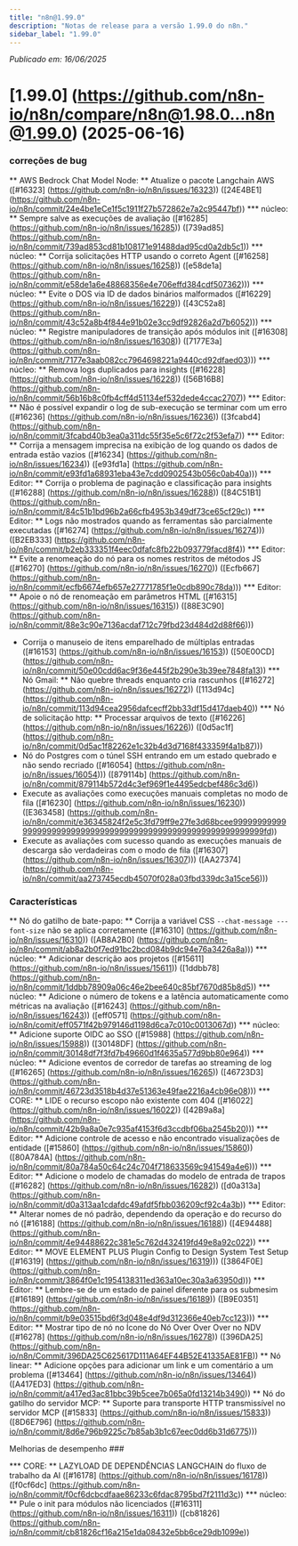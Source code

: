 ```yaml
---
title: "n8n@1.99.0"
description: "Notas de release para a versão 1.99.0 do n8n."
sidebar_label: "1.99.0"
---
```


*Publicado em: 16/06/2025*

# [1.99.0] (https://github.com/n8n-io/n8n/compare/n8n@1.98.0...n8n@1.99.0) (2025-06-16)


### correções de bug

** AWS Bedrock Chat Model Node: ** Atualize o pacote Langchain AWS ([#16323] (https://github.com/n8n-io/n8n/issues/16323)) ([24E4BE1] (https://github.com/n8n-io/n8n/commit/24e4be1eCe1f5c1911f27b572862e7a2c95447bf))
*** núcleo: ** Sempre salve as execuções de avaliação ([#16285] (https://github.com/n8n-io/n8n/issues/16285)) ([739ad85] (https://github.com/n8n-io/n8n/commit/739ad853cd81b108171e91488dad95cd0a2db5c1))
*** núcleo: ** Corrija solicitações HTTP usando o correto Agent ([#16258] (https://github.com/n8n-io/n8n/issues/16258)) ([e58de1a] (https://github.com/n8n-io/n8n/commit/e58de1a6e48868356e4e706effd384cdf507362)))
*** núcleo: ** Evite o DOS via ID de dados binários malformados ([#16229] (https://github.com/n8n-io/n8n/issues/16229)) ([43C52a8] (https://github.com/n8n-io/n8n/commit/43c52a8b4f844e91b02e3cc9df92826a2d7b6052)))
*** núcleo: ** Registre manipuladores de transição após módulos init ([#16308] (https://github.com/n8n-io/n8n/issues/16308)) ([7177E3a] (https://github.com/n8n-io/n8n/commit/7177e3aab082cc7964698221a9440cd92dfaed03)))
*** núcleo: ** Remova logs duplicados para insights ([#16228] (https://github.com/n8n-io/n8n/issues/16228)) ([56B16B8] (https://github.com/n8n-io/n8n/commit/56b16b8c0fb4cff4d51134ef532dede4ccac2707))
*** Editor: ** Não é possível expandir o log de sub-execução se terminar com um erro ([#16236] (https://github.com/n8n-io/n8n/issues/16236)) ([3fcabd4] (https://github.com/n8n-io/n8n/commit/3fcabd40b3ea0a311dc55f35e5c6f72c2f53efa7))
*** Editor: ** Corrija a mensagem imprecisa na exibição de log quando os dados de entrada estão vazios ([#16234] (https://github.com/n8n-io/n8n/issues/16234)) ([e93fd1a] (https://github.com/n8n-io/n8n/commit/e93fd1a68931eba43e7cdd0902543b056c0ab40a)))
*** Editor: ** Corrija o problema de paginação e classificação para insights ([#16288] (https://github.com/n8n-io/n8n/issues/16288)) ([84C51B1] (https://github.com/n8n-io/n8n/commit/84c51b1bd96b2a66cfb4953b349df73ce65cf29c))
*** Editor: ** Logs não mostrados quando as ferramentas são parcialmente executadas ([#16274] (https://github.com/n8n-io/n8n/issues/16274))) ([B2EB333] (https://github.com/n8n-io/n8n/commit/b2eb333351f4eec0dfafc8fb22b093779facd8f4))
*** Editor: ** Evite a renomeação do nó para os nomes restritos de métodos JS ([#16270] (https://github.com/n8n-io/n8n/issues/16270)) ([Ecfb667] (https://github.com/n8n-io/n8n/commit/ecfb6674efb657e27771785f1e0cdb890c78da)))
*** Editor: ** Apoie o nó de renomeação em parâmetros HTML ([#16315] (https://github.com/n8n-io/n8n/issues/16315)) ([88E3C90] (https://github.com/n8n-io/n8n/commit/88e3c90e7136acdaf712c79fbd23d484d2d88f66)))
* Corrija o manuseio de itens emparelhado de múltiplas entradas ([#16153] (https://github.com/n8n-io/n8n/issues/16153)) ([50E00CD] (https://github.com/n8n-io/n8n/commit/50e00cdd6ac9f36e445f2b290e3b39ee7848fa13))
*** Nó Gmail: ** Não quebre threads enquanto cria rascunhos ([#16272] (https://github.com/n8n-io/n8n/issues/16272)) ([113d94c] (https://github.com/n8n-io/n8n/commit/113d94cea2956dafcecff2bb33df15d417daeb40))
*** Nó de solicitação http: ** Processar arquivos de texto ([#16226] (https://github.com/n8n-io/n8n/issues/16226)) ([0d5ac1f] (https://github.com/n8n-io/n8n/commit/0d5ac1f82262e1c32b4d3d7168f433359f4a1b87)))
* Nó do Postgres com o túnel SSH entrando em um estado quebrado e não sendo recriado ([#16054] (https://github.com/n8n-io/n8n/issues/16054))) ([879114b] (https://github.com/n8n-io/n8n/commit/879114b572d4c3ef969f1e4495edcbef486c3d6))
* Execute as avaliações como execuções manuais completas no modo de fila ([#16230] (https://github.com/n8n-io/n8n/issues/16230)) ([E363458] (https://github.com/n8n-io/n8n/commit/e36345824f2e5c3fd79ff9e27fe3d68bcee9999999999999999999999999999999999999999999999999999999999999fd))
* Execute as avaliações com sucesso quando as execuções manuais de descarga são verdadeiras com o modo de fila ([#16307] (https://github.com/n8n-io/n8n/issues/16307))) ([AA27374] (https://github.com/n8n-io/n8n/commit/aa273745ecdb45070f028a03fbd339dc3a15ce56)))


### Características

** Nó do gatilho de bate-papo: ** Corrija a variável CSS `--chat-message ---font-size` não se aplica corretamente ([#16310] (https://github.com/n8n-io/n8n/issues/16310)) ([AB8A2B0] (https://github.com/n8n-io/n8n/commit/ab8a2b0f7ed91bc2bcd084b9dc94e76a3426a8a)))
*** núcleo: ** Adicionar descrição aos projetos ([#15611] (https://github.com/n8n-io/n8n/issues/15611)) ([1ddbb78] (https://github.com/n8n-io/n8n/commit/1ddbb78909a06c46e2bee640c85bf7670d85b8d5))
*** núcleo: ** Adicione o número de tokens e a latência automaticamente como métricas na avaliação ([#16243] (https://github.com/n8n-io/n8n/issues/16243)) ([eff0571] (https://github.com/n8n-io/n8n/comit/eff0571f42b979146d1198d6ca7c010c0013067d))
*** núcleo: ** Adicione suporte OIDC ao SSO ([#15988] (https://github.com/n8n-io/n8n/issues/15988)) ([30148DF] (https://github.com/n8n-io/n8n/commit/30148df7f3fd7b49660d1f4635a577d9bb80e964))
*** núcleo: ** Adicione eventos de corredor de tarefas ao streaming de log ([#16265] (https://github.com/n8n-io/n8n/issues/16265)) ([46723D3] (https://github.com/n8n-io/n8n/commit/46723d3518b4d37e51363e49fae2216a4cb96e08)))
*** CORE: ** LIDE o recurso escopo não existente com 404 ([#16022] (https://github.com/n8n-io/n8n/issues/16022)) ([42B9a8a] (https://github.com/n8n-io/n8n/commit/42b9a8a0e7c935af4153f6d3ccdbf06ba2545b20)))
*** Editor: ** Adicione controle de acesso e não encontrado visualizações de entidade ([#15860] (https://github.com/n8n-io/n8n/issues/15860)) ([80A784A] (https://github.com/n8n-io/n8n/commit/80a784a50c64c24c704f718633569c941549a4e6)))
*** Editor: ** Adicione o modelo de chamadas do modelo de entrada de trapos ([#16282] (https://github.com/n8n-io/n8n/issues/16282)) ([d0a313a] (https://github.com/n8n-io/n8n/commit/d0a313aa1cdafdc49afdf5fbb036209cf92c4a3b))
*** Editor: ** Alterar nomes de nó padrão, dependendo da operação e do recurso do nó ([#16188] (https://github.com/n8n-io/n8n/issues/16188)) ([4E94488] (https://github.com/n8n-io/n8n/commit/4e94488622c381e5c762d432419fd49e8a92c022))
*** Editor: ** MOVE ELEMENT PLUS Plugin Config to Design System Test Setup ([#16319] (https://github.com/n8n-io/n8n/issues/16319))) ([3864F0E] (https://github.com/n8n-io/n8n/commit/3864f0e1c1954138311ed363a10ec30a3a63950d)))
*** Editor: ** Lembre-se de um estado de painel diferente para os submesim ([#16189] (https://github.com/n8n-io/n8n/issues/16189)) ([B9E0351] (https://github.com/n8n-io/n8n/commit/b9e03515bd6f3d048e4df9d312366e40eb7cc123)))
*** Editor: ** Mostrar tipo de nó no Ícone do Nó Over Over Over no NDV ([#16278] (https://github.com/n8n-io/n8n/issues/16278)) ([396DA25] (https://github.com/n8n-io/n8n/Commit/396DA25C625617D111A64EF44B52E41335AE81FB))
** Nó linear: ** Adicione opções para adicionar um link e um comentário a um problema ([#13464] (https://github.com/n8n-io/n8n/issues/13464)) ([A417ED3] (https://github.com/n8n-io/n8n/commit/a417ed3ac81bbc39b5cee7b065a0fd13214b3490))
** Nó do gatilho do servidor MCP: ** Suporte para transporte HTTP transmissível no servidor MCP ([#15833] (https://github.com/n8n-io/n8n/issues/15833)) ([8D6E796] (https://github.com/n8n-io/n8n/commit/8d6e796b9225c7b85ab3b1c67eec0dd6b31d6775)))


Melhorias de desempenho ###

*** CORE: ** LAZYLOAD DE DEPENDÊNCIAS LANGCHAIN ​​do fluxo de trabalho da AI ([#16178] (https://github.com/n8n-io/n8n/issues/16178)) ([f0cf6dc] (https://github.com/n8n-io/n8n/commit/f0cf6dcbcdfaae86233c6fdac8795bd7f2111d3c))
*** núcleo: ** Pule o init para módulos não licenciados ([#16311] (https://github.com/n8n-io/n8n/issues/16311)) ([cb81826] (https://github.com/n8n-io/n8n/commit/cb81826cf16a215e1da08432e5bb6ce29db1099e))
